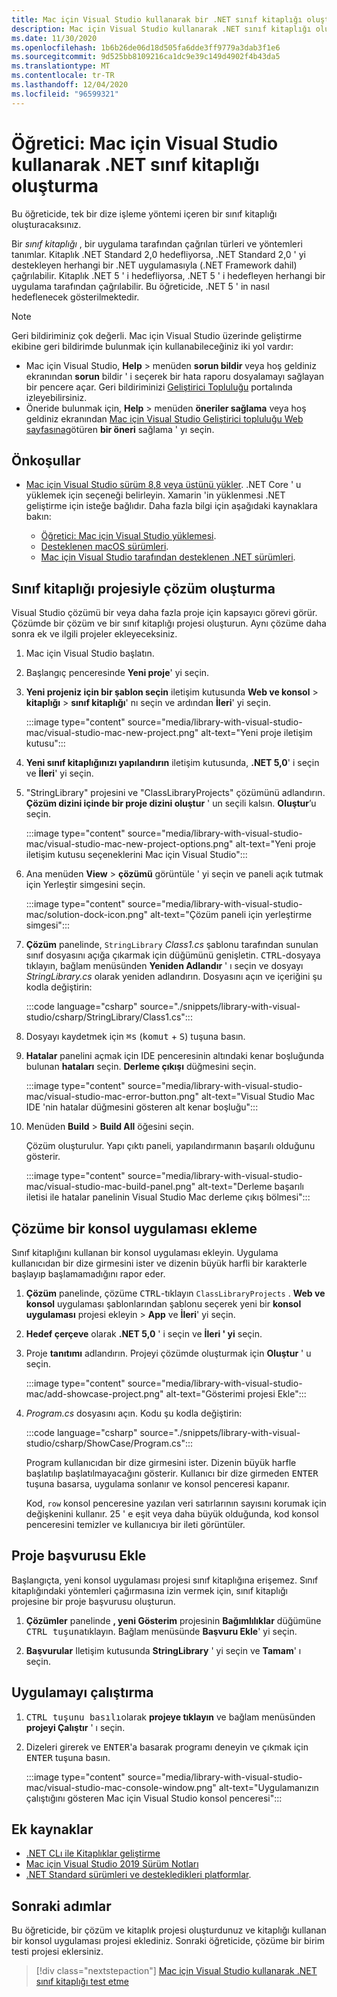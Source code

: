 ```yaml
---
title: Mac için Visual Studio kullanarak bir .NET sınıf kitaplığı oluşturma
description: Mac için Visual Studio kullanarak .NET sınıf kitaplığı oluşturmayı öğrenin.
ms.date: 11/30/2020
ms.openlocfilehash: 1b6b26de06d18d505fa6dde3ff9779a3dab3f1e6
ms.sourcegitcommit: 9d525bb8109216ca1dc9e39c149d4902f4b43da5
ms.translationtype: MT
ms.contentlocale: tr-TR
ms.lasthandoff: 12/04/2020
ms.locfileid: "96599321"
---
```

# <a name="tutorial-create-a-net-class-library-using-visual-studio-for-mac"></a>Öğretici: Mac için Visual Studio kullanarak .NET sınıf kitaplığı oluşturma

Bu öğreticide, tek bir dize işleme yöntemi içeren bir sınıf kitaplığı oluşturacaksınız.

Bir *sınıf kitaplığı* , bir uygulama tarafından çağrılan türleri ve yöntemleri tanımlar. Kitaplık .NET Standard 2,0 hedefliyorsa, .NET Standard 2,0 ' yi destekleyen herhangi bir .NET uygulamasıyla (.NET Framework dahil) çağrılabilir. Kitaplık .NET 5 ' i hedefliyorsa, .NET 5 ' i hedefleyen herhangi bir uygulama tarafından çağrılabilir. Bu öğreticide, .NET 5 ' in nasıl hedeflenecek gösterilmektedir.

> [!NOTE]
> Geri bildiriminiz çok değerli. Mac için Visual Studio üzerinde geliştirme ekibine geri bildirimde bulunmak için kullanabileceğiniz iki yol vardır:
>
> - Mac için Visual Studio, **Help**  >  menüden **sorun bildir** veya hoş geldiniz ekranından **sorun** bildir ' i seçerek bir hata raporu dosyalamayı sağlayan bir pencere açar. Geri bildiriminizi [Geliştirici Topluluğu](https://aka.ms/feedback/report?space=41) portalında izleyebilirsiniz.
> - Öneride bulunmak için, **Help**  >  menüden **öneriler sağlama** veya hoş geldiniz ekranından [Mac için Visual Studio Geliştirici topluluğu Web sayfasına](https://aka.ms/feedback/suggest?space=41)götüren **bir öneri** sağlama ' yı seçin.

## <a name="prerequisites"></a>Önkoşullar

* [Mac için Visual Studio sürüm 8,8 veya üstünü yükler](https://visualstudio.microsoft.com/vs/mac/?utm_medium=microsoft&utm_source=docs.microsoft.com&utm_campaign=inline+link). .NET Core ' u yüklemek için seçeneği belirleyin. Xamarin 'in yüklenmesi .NET geliştirme için isteğe bağlıdır. Daha fazla bilgi için aşağıdaki kaynaklara bakın:

  * [Öğretici: Mac için Visual Studio yüklemesi](/visualstudio/mac/installation).
  * [Desteklenen macOS sürümleri](../install/macos.md).
  * [Mac için Visual Studio tarafından desteklenen .NET sürümleri](/visualstudio/mac/net-core-support).

## <a name="create-a-solution-with-a-class-library-project"></a>Sınıf kitaplığı projesiyle çözüm oluşturma

Visual Studio çözümü bir veya daha fazla proje için kapsayıcı görevi görür. Çözümde bir çözüm ve bir sınıf kitaplığı projesi oluşturun. Aynı çözüme daha sonra ek ve ilgili projeler ekleyeceksiniz.

1. Mac için Visual Studio başlatın.

1. Başlangıç penceresinde **Yeni proje**' yi seçin.

1. **Yeni projeniz için bir şablon seçin** iletişim kutusunda **Web ve konsol**  >  **kitaplığı**  >  **sınıf kitaplığı**' nı seçin ve ardından **İleri**' yi seçin.

   :::image type="content" source="media/library-with-visual-studio-mac/visual-studio-mac-new-project.png" alt-text="Yeni proje iletişim kutusu":::

1. **Yeni sınıf kitaplığınızı yapılandırın** iletişim kutusunda, **.NET 5,0**' i seçin ve **İleri**' yi seçin.

1. "StringLibrary" projesini ve "ClassLibraryProjects" çözümünü adlandırın. **Çözüm dizini içinde bir proje dizini oluştur** ' un seçili kalsın. **Oluştur**’u seçin.

   :::image type="content" source="media/library-with-visual-studio-mac/visual-studio-mac-new-project-options.png" alt-text="Yeni proje iletişim kutusu seçeneklerini Mac için Visual Studio":::

1. Ana menüden **View**  >  **çözümü** görüntüle ' yi seçin ve paneli açık tutmak için Yerleştir simgesini seçin.

   :::image type="content" source="media/library-with-visual-studio-mac/solution-dock-icon.png" alt-text="Çözüm paneli için yerleştirme simgesi":::

1. **Çözüm** panelinde, `StringLibrary` *Class1.cs* şablonu tarafından sunulan sınıf dosyasını açığa çıkarmak için düğümünü genişletin. <kbd>CTRL</kbd>-dosyaya tıklayın, bağlam menüsünden **Yeniden Adlandır** ' ı seçin ve dosyayı *StringLibrary.cs* olarak yeniden adlandırın. Dosyasını açın ve içeriğini şu kodla değiştirin:

   :::code language="csharp" source="./snippets/library-with-visual-studio/csharp/StringLibrary/Class1.cs":::

1. Dosyayı kaydetmek için <kbd>⌘</kbd><kbd>s</kbd> (<kbd>komut</kbd> + <kbd>S</kbd>) tuşuna basın.

1. **Hatalar** panelini açmak için IDE penceresinin altındaki kenar boşluğunda bulunan **hataları** seçin. **Derleme çıkışı** düğmesini seçin.

   :::image type="content" source="media/library-with-visual-studio-mac/visual-studio-mac-error-button.png" alt-text="Visual Studio Mac IDE 'nin hatalar düğmesini gösteren alt kenar boşluğu":::

1. Menüden **Build**  >  **Build All** öğesini seçin.

   Çözüm oluşturulur. Yapı çıktı paneli, yapılandırmanın başarılı olduğunu gösterir.

   :::image type="content" source="media/library-with-visual-studio-mac/visual-studio-mac-build-panel.png" alt-text="Derleme başarılı iletisi ile hatalar panelinin Visual Studio Mac derleme çıkış bölmesi":::

## <a name="add-a-console-app-to-the-solution"></a>Çözüme bir konsol uygulaması ekleme

Sınıf kitaplığını kullanan bir konsol uygulaması ekleyin. Uygulama kullanıcıdan bir dize girmesini ister ve dizenin büyük harfli bir karakterle başlayıp başlamamadığını rapor eder.

1. **Çözüm** panelinde, çözüme <kbd>CTRL</kbd>-tıklayın `ClassLibraryProjects` . **Web ve konsol** uygulaması şablonlarından şablonu seçerek yeni bir **konsol uygulaması** projesi ekleyin  >  **App** ve **İleri**' yi seçin.

1. **Hedef çerçeve** olarak **.NET 5,0** ' i seçin ve **İleri ' yi** seçin.

1. Proje **tanıtımı** adlandırın. Projeyi çözümde oluşturmak için **Oluştur** ' u seçin.

   :::image type="content" source="media/library-with-visual-studio-mac/add-showcase-project.png" alt-text="Gösterimi projesi Ekle":::

1. *Program.cs* dosyasını açın. Kodu şu kodla değiştirin:

   :::code language="csharp" source="./snippets/library-with-visual-studio/csharp/ShowCase/Program.cs":::

   Program kullanıcıdan bir dize girmesini ister. Dizenin büyük harfle başlatılıp başlatılmayacağını gösterir. Kullanıcı bir dize girmeden <kbd>ENTER</kbd> tuşuna basarsa, uygulama sonlanır ve konsol penceresi kapanır.

   Kod, `row` konsol penceresine yazılan veri satırlarının sayısını korumak için değişkenini kullanır. 25 ' e eşit veya daha büyük olduğunda, kod konsol penceresini temizler ve kullanıcıya bir ileti görüntüler.

## <a name="add-a-project-reference"></a>Proje başvurusu Ekle

Başlangıçta, yeni konsol uygulaması projesi sınıf kitaplığına erişemez. Sınıf kitaplığındaki yöntemleri çağırmasına izin vermek için, sınıf kitaplığı projesine bir proje başvurusu oluşturun.

1. **Çözümler** panelinde **, yeni Gösterim** projesinin **Bağımlılıklar** düğümüne <kbd>CTRL tuşuna</kbd>tıklayın. Bağlam menüsünde **Başvuru Ekle**' yi seçin.

1. **Başvurular** Iletişim kutusunda **StringLibrary** ' yi seçin ve **Tamam**' ı seçin.

## <a name="run-the-app"></a>Uygulamayı çalıştırma

1. <kbd>CTRL tuşunu basılı</kbd>olarak **projeye tıklayın** ve bağlam menüsünden **projeyi Çalıştır** ' ı seçin.

1. Dizeleri girerek ve <kbd>ENTER</kbd>'a basarak programı deneyin ve çıkmak için <kbd>ENTER</kbd> tuşuna basın.

   :::image type="content" source="media/library-with-visual-studio-mac/visual-studio-mac-console-window.png" alt-text="Uygulamanızın çalıştığını gösteren Mac için Visual Studio konsol penceresi":::

## <a name="additional-resources"></a>Ek kaynaklar

* [.NET CLı ile Kitaplıklar geliştirme](libraries.md)
* [Mac için Visual Studio 2019 Sürüm Notları](/visualstudio/releasenotes/vs2019-mac-relnotes)
* [.NET Standard sürümleri ve destekledikleri platformlar](../../standard/net-standard.md).

## <a name="next-steps"></a>Sonraki adımlar

Bu öğreticide, bir çözüm ve kitaplık projesi oluşturdunuz ve kitaplığı kullanan bir konsol uygulaması projesi eklediniz. Sonraki öğreticide, çözüme bir birim testi projesi eklersiniz.

> [!div class="nextstepaction"]
> [Mac için Visual Studio kullanarak .NET sınıf kitaplığı test etme](testing-library-with-visual-studio-mac.md)
